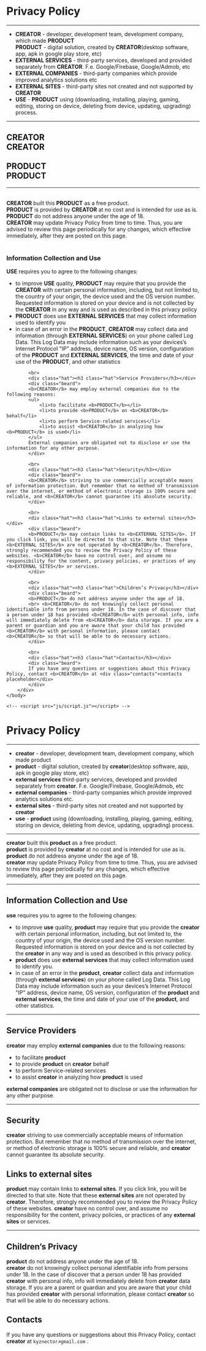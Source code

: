 
<html>
    <head>
        <link rel=stylesheet type="text/css" href="css/style.css">
    </head>
    <body>
        <div class="pp">
            <h1>Privacy Policy</h1>
            <hr>
            <ul>
                <li><b>CREATOR</b> - developer, development team, development company, which made <b>PRODUCT</b></li>
                <b>PRODUCT</b> - digital solution, created by <b>CREATOR</b>(desktop software, app, apk in google play store, etc)</li>
                <li><b>EXTERNAL SERVICES</b> - third-party services, developed and provided separately from <b>CREATOR</b>. F.e. Google/Firebase, Google/Admob, etc</li>
                <li><b>EXTERNAL COMPANIES</b> - third-party companies which provide improved analytics solutions etc</li>
                <li><b>EXTERNAL SITES</b> - third-party sites not created and not supported by <b>CREATOR</b></li>
                <li><b>USE</b> - <b>PRODUCT</b> using (downloading, installing, playing, gaming, editing, storing on device, deleting from device, updating, upgrading) process.</li>
            </ul>
            <hr>
            <h2>
                <b>CREATOR</b> <div class="creator"><b>CREATOR</b></div>
                <br> <b>PRODUCT</b> <div class="product"><b>PRODUCT</b></div>
            </h2>
            <hr>
            <br> <b>CREATOR</b> built this <b>PRODUCT</b> as a free product.
            <br> <b>PRODUCT</b> is provided by <b>CREATOR</b> at no cost and is intended for use as is.
            <br> <b>PRODUCT</b> do not address anyone under the age of 18.
            <br> <b>CREATOR</b> may update Privacy Policy from time to time. Thus, you are advised to review this page periodically for any changes, which effective immediately, after they are posted on this page.
            <br><br>
            <div class="hat"><h3 class="hat">Information Collection and Use</h3></div>
            <!-- <hr> -->
            <div class="beard">
            <b>USE</b> requires you to agree to the following changes:
            <ul>
                <li>to improve <b>USE</b> quality, <b>PRODUCT</b> may require that you provide the <b>CREATOR</b> with certain personal information, including, but not limited to, the country of your origin, the device used and the OS version number. Requested information is stored on your device and is not collected by the <b>CREATOR</b> in any way and is used as described in this privacy policy</li>
                <li><b>PRODUCT</b> does use <b>EXTERNAL SERVICES</b> that may collect information used to identify you</li>
                <li>in case of an error in the <b>PRODUCT</b>, <b>CREATOR</b> may collect data and information (through <b>EXTERNAL SERVICES</b>) on your phone called Log Data. This Log Data may include information such as your devices’s Internet Protocol "IP" address, device name, OS version, configuration of the <b>PRODUCT</b> and <b>EXTERNAL SERVICES</b>, the time and date of your use of the <b>PRODUCT</b>, and other statistics</li>
            </ul>
            </div>
            
            <br>
            <div class="hat"><h3 class="hat">Service Providers</h3></div>
            <div class="beard">
            <b>CREATOR</b> may employ external companies due to the following reasons:
            <ul>
                <li>to facilitate <b>PRODUCT</b></li>
                <li>to provide <b>PRODUCT</b> on <b>CREATOR</b> behalf</li>
                <li>to perform Service-related services</li>
                <li>to assist <b>CREATOR</b> in analyzing how <b>PRODUCT</b> is used</li>
            </ul>
            External companies are obligated not to disclose or use the information for any other purpose.
            </div>
            
            <br>
            <div class="hat"><h3 class="hat">Security</h3></div>
            <div class="beard">
            <b>CREATOR</b> striving to use commercially acceptable means of information protection. But remember that no method of transmission over the internet, or method of electronic storage is 100% secure and reliable, and <b>CREATOR</b> cannot guarantee its absolute security.
            </div>
            
            <br>
            <div class="hat"><h3 class="hat">Links to external sites</h3></div>
            <div class="beard">
            <b>PRODUCT</b> may contain links to <b>EXTERNAL SITES</b>. If you click link, you will be directed to that site. Note that these <b>EXTERNAL SITES</b> are not operated by <b>CREATOR</b>. Therefore, strongly recommended you to review the Privacy Policy of these websites. <b>CREATOR</b> have no control over, and assume no responsibility for the content, privacy policies, or practices of any <b>EXTERNAL SITES</b> or services.
            </div>
            
            <br>
            <div class="hat"><h3 class="hat">Children’s Privacy</h3></div>
            <div class="beard">
            <b>PRODUCT</b> do not address anyone under the age of 18.
            <br> <b>CREATOR</b> do not knowingly collect personal identifiable info from persons under 18. In the case of discover that a person under 18 has provided <b>CREATOR</b> with personal info, info will immediately delete from <b>CREATOR</b> data storage. If you are a parent or guardian and you are aware that your child has provided <b>CREATOR</b> with personal information, please contact <b>CREATOR</b> so that will be able to do necessary actions.
            </div>
            
            <br>
            <div class="hat"><h3 class="hat">Contacts</h3></div>
            <div class="beard">
            If you have any questions or suggestions about this Privacy Policy, contact <b>CREATOR</b> at <div class="contacts">contacts placeholder</div>
            </div>
        </div>
    </body>
    
    <!-- <script src="js/script.js"></script> -->
</html>

# Privacy Policy #  
***
* **creator** - developer, development team, development company, which made product
* **product** - digital solution, created by **creator**(desktop software, app, apk in google play store, etc)
* **external services**  third-party services, developed and provided separately from **creator**. F.e. Google/Firebase, Google/Admob, etc
* **external companies** - third-party companies which provide improved analytics solutions etc.
* **external sites** - third-party sites not created and not supported by **creator**
* **use** - **product** using (downloading, installing, playing, gaming, editing, storing on device, deleting from device, updating, upgrading) process.
***

**creator** built this **product** as a free product.  
**product** is provided by **creator** at no cost and is intended for use as is.  
**product** do not address anyone under the age of 18.  
**creator** may update Privacy Policy from time to time. Thus, you are advised to review this page periodically for any changes, which effective immediately, after they are posted on this page.

***  
## Information Collection and Use ##  
**use** requires you to agree to the following changes:
 - to improve **use** quality, **product** may require that you provide the **creator** with certain personal information, including, but not limited to, the country of your origin, the device used and the OS version number. Requested information is stored on your device and is not collected by the **creator** in any way and is used as described in this privacy policy.  
 - **product** does use **external services** that may collect information used to identify you.  
 - in case of an error in the **product**, **creator** collect data and information (through **external services**) on your phone called Log Data. This Log Data may include information such as your devices’s Internet Protocol "IP" address, device name, OS version, configuration of the **product** and **external services**, the time and date of your use of the **product**, and other statistics.  
 ***
## Service Providers ##  
**creator** may employ **external companies** due to the following reasons:  
- to facilitate **product**
- to provide **product** on **creator** behalf
- to perform Service-related services
- to assist **creator** in analyzing how **product** is used  

**external companies** are obligated not to disclose or use the information for any other purpose.
***
## Security ##  
**creator** striving to use commercially acceptable means of information protection. But remember that no method of transmission over the internet, or method of electronic storage is 100% secure and reliable, and **creator** cannot guarantee its absolute security.  
## Links to external sites ##  
**product** may contain links to **external sites**. If you click link, you will be directed to that site. Note that these **external sites** are not operated by **creator**. Therefore, strongly recommended you to review the Privacy Policy of these websites. **creator** have no control over, and assume no responsibility for the content, privacy policies, or practices of any **external sites** or services.

***
## Children’s Privacy ##
**product** do not address anyone under the age of 18.  
**creator** do not knowingly collect personal identifiable info from persons under 18. In the case of discover that a person under 18 has provided **creator** with personal info, info will immediately delete from **creator** data storage. If you are a parent or guardian and you are aware that your child has provided **creator** with personal information, please contact **creator** so that will be able to do necessary actions.

## Contacts ##  
If you have any questions or suggestions about this Privacy Policy, contact **creator** at `kyznector☭gmail.com` .